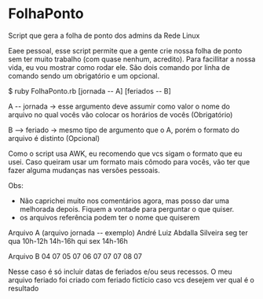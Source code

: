 # FolhaPonto
Script que gera a folha de ponto dos admins da Rede Linux

Eaee pessoal, esse script permite que a gente crie nossa folha de ponto sem ter muito trabalho (com quase nenhum, acredito). Para facillitar a nossa vida, eu vou mostrar como rodar ele. São dois comando por linha de comando sendo um obrigatório e um opcional.

$ ruby FolhaPonto.rb [jornada -- A] [feriados -- B]

A -- jornada -> esse argumento deve assumir como valor o nome do arquivo no qual vocês vão colocar os horários de vocês  (Obrigatório)

B --> feriado -> mesmo tipo de argumento que o A, porém o formato do arquivo é distinto (Opcional)

Como o script usa AWK, eu recomendo que vcs sigam o formato que eu usei. Caso queiram usar um formato mais cômodo para vocês, vão ter que fazer alguma mudanças nas versões pessoais.

Obs:
- Não caprichei muito nos comentários agora, mas posso dar uma melhorada depois. Fiquem a vontade para perguntar o que quiser.
- os arquivos referência podem ter o nome que quiserem

Arquivo A (arquivo jornada -- exemplo)
André Luiz Abdalla Silveira
seg 
ter
qua 10h-12h 14h-16h
qui
sex 14h-16h 

Arquivo B 
04 07
05 07
06 07
07 07
08 07

Nesse caso é só incluir datas de feriados e/ou seus recessos. O meu arquivo feriado foi criado com feriado fictício caso vcs desejem ver qual é o resultado
